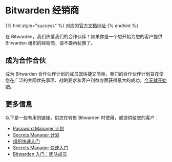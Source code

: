 # Bitwarden 经销商

{% hint style="success" %}
对应的[官方文档地址](https://bitwarden.com/help/bitwarden-resellers/)
{% endhint %}

在 Bitwarden，我们热爱我们的合作伙伴！如果你是一个想开始为您的客户提供 Bitwarden 组织的经销商，请不要再犹豫了。

## 成为合作合伙 <a href="#become-a-partner" id="become-a-partner"></a>

成为 Bitwarden 合作伙伴计划的成员既快捷又简单。我们的合作伙伴计划旨在使您在广泛的共同优先事项、战略要求和客户利益方面获得最大的成功。[今天就开始吧](https://bitwarden.com/partners/become-a-partner/)。

## 更多信息 <a href="#more-information" id="more-information"></a>

以下是一些有用的链接，供您在转售 Bitwarden 时使用，或提供给您的客户：

* [Password Manager 计划](password-manager/about-bitwarden-plans.md#business-plans)
* [Secrets Manager 计划](secrets-manager/secrets-manager-plans.md)
* [组织快速入门](../admin-console/organizations-quick-start.md)
* [Secrets Manager 快速入门](../secrets-manager/get-started/secrets-manager-quick-start.md)
* [Bitwarden 入门：团队成员](../learning-center/password-manager/get-started-team-member.md)
